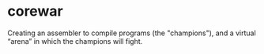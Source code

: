 # corewar
Creating an assembler to compile programs (the "champions"), and a virtual “arena” in which the champions will fight.
